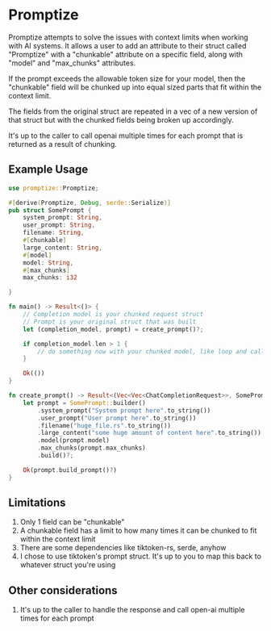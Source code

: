 # Promptize

Promptize attempts to solve the issues with context limits when working with AI systems. It allows a user to add an attribute to their struct called "Promptize" with a "chunkable" attribute on a specific field, along with "model" and "max_chunks" attributes.

If the prompt exceeds the allowable token size for your model, then the "chunkable" field will be chunked up into equal sized parts that fit within the context limit. 

The fields from the original struct are repeated in a vec of a new version of that struct but with the chunked fields being broken up accordingly. 

It's up to the caller to call openai multiple times for each prompt that is returned as a result of chunking.

## Example Usage
```rust
use promptize::Promptize;

#[derive(Promptize, Debug, serde::Serialize)]
pub struct SomePrompt {
    system_prompt: String,
    user_prompt: String,
    filename: String,
    #[chunkable]
    large_content: String,
    #[model]
    model: String,
    #[max_chunks]
    max_chunks: i32

}

fn main() -> Result<()> {
    // Completion model is your chunked request struct
    // Prompt is your original struct that was built
    let (completion_model, prompt) = create_prompt()?;

    if completion_model.len > 1 {
        // do something now with your chunked model, like loop and call an LLM
    }

    Ok(())
}

fn create_prompt() -> Result<(Vec<Vec<ChatCompletionRequest>>, SomePrompt)> {
    let prompt = SomePrompt::builder()
        .system_prompt("System prompt here".to_string())
        .user_prompt("User prompt here".to_string())
        .filename("huge_file.rs".to_string())
        .large_content("some huge amount of content here".to_string())
        .model(prompt.model)
        .max_chunks(prompt.max_chunks)
        .build()?;

    Ok(prompt.build_prompt()?)
}
```

## Limitations
1. Only 1 field can be "chunkable"
2. A chunkable field has a limit to how many times it can be chunked to fit within the context limit
3. There are some dependencies like tiktoken-rs, serde, anyhow
4. I chose to use tiktoken's prompt struct. It's up to you to map this back to whatever struct you're using

## Other considerations
1. It's up to the caller to handle the response and call open-ai multiple times for each prompt
